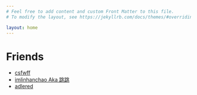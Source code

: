 ```yaml
---
# Feel free to add content and custom Front Matter to this file.
# To modify the layout, see https://jekyllrb.com/docs/themes/#overriding-theme-defaults

layout: home
---
```


# Friends

<ul>
  <li><a href="https://sszsj.cc">csfwff</a></li>
  <li><a href="https://hancel.org/">imlinhanchao Aka 跳跳</a></li>
  <li><a href="https://stackoverflow.wiki/">adlered</a></li>
</ul>